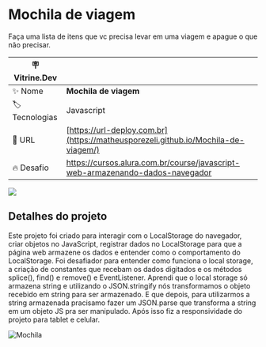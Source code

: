 # Mochila de viagem

Faça uma lista de itens que vc precisa levar em uma viagem e apague o que não precisar.

| :placard: Vitrine.Dev |     |
| -------------  | --- |
| :sparkles: Nome        | **Mochila de viagem**
| :label: Tecnologias | Javascript
| :rocket: URL         | [https://url-deploy.com.br](https://matheusporezeli.github.io/Mochila-de-viagem/)
| :fire: Desafio     | https://cursos.alura.com.br/course/javascript-web-armazenando-dados-navegador

<!-- Inserir imagem com a #vitrinedev ao final do link -->
![](https://via.placeholder.com/1200x500.png?text=imagem+lindona+do+meu+projeto#vitrinedev)

## Detalhes do projeto

Este projeto foi criado para interagir com o LocalStorage do navegador, criar objetos no JavaScript, registrar dados no LocalStorage para que a página web armazene os dados e entender como o comportamento do LocalStorage.
Foi desafiador para entender como funciona o local storage, a criação de constantes que recebam os dados digitados e os métodos splice(), find() e remove() e EventListener.
Aprendi que o local storage só armazena string e utilizando o JSON.stringify nós transformamos o objeto recebido em string para ser armazenado. E que depois, para utilizarmos a string armazenada pracisamo fazer um JSON.parse que transforma a string em um objeto JS pra ser manipulado.
Após isso fiz a responsividade do projeto para tablet e celular.

![Mochila](https://github.com/matheusporezeli/Mochila-de-viagem/assets/112051389/b3b48dc5-28ca-4064-befa-4d7a87dced72#vitrinedev)
